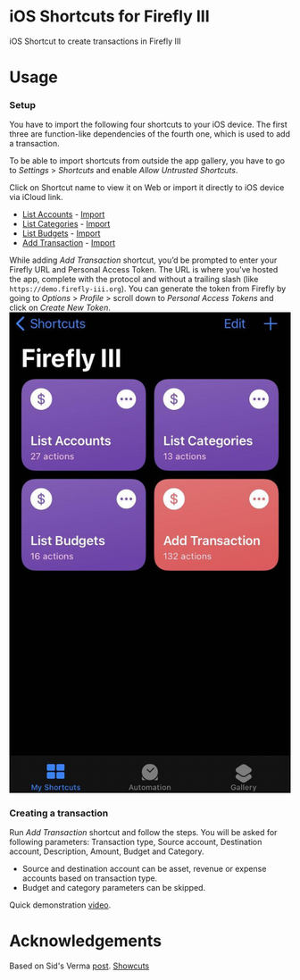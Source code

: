 # iOS Shortcuts for Firefly III
iOS Shortcut to create transactions in Firefly III
# Usage
### Setup
You have to import the following four shortcuts to your iOS device. The first three are function-like dependencies of the fourth one, which is used to add a transaction. 

To be able to import shortcuts from outside the app gallery, you have to go to _Settings_ > _Shortcuts_ and enable _Allow Untrusted Shortcuts_.

Click on Shortcut name to view it on Web or import it directly to iOS device via iCloud link.
-   [List Accounts](https://showcuts.app/share/view/fae3b077e3a1458bbd7307659c7f5260)  - [Import](https://www.icloud.com/shortcuts/fae3b077e3a1458bbd7307659c7f5260)
-   [List Categories](https://showcuts.app/share/view/842ba6e577ed415e9013e742db4d7137)  - [Import](https://www.icloud.com/shortcuts/865fbfcda1b140f78494d1f501647560)
- [List Budgets](https://showcuts.app/share/view/04898949709d4554b3c53047671ced1b)  - [Import](https://www.icloud.com/shortcuts/04898949709d4554b3c53047671ced1b)
-   [Add Transaction](https://showcuts.app/share/view/d9f7ac7208574a6dab2003a6de56e536)   - [Import](https://www.icloud.com/shortcuts/d9f7ac7208574a6dab2003a6de56e536)

While adding _Add Transaction_ shortcut, you’d be prompted to enter your Firefly URL and Personal Access Token. The URL is where you’ve hosted the app, complete with the protocol and without a trailing slash (like `https://demo.firefly-iii.org`). You can generate the token from Firefly by going to _Options_ > _Profile_ > scroll down to _Personal Access Tokens_ and click on _Create New Token_.
![Firefly III shortcuts folder](media/firelfy-shortcut-folder.jpg)
### Creating a transaction
Run _Add Transaction_ shortcut and follow the steps.
You will be asked for following parameters: Transaction type, Source account, Destination account, Description, Amount, Budget and Category.
- Source and destination account can be asset, revenue or expense accounts based on transaction type.
- Budget and category parameters can be skipped.

Quick demonstration [video](media/firelfy-shortcut-demo.mp4).

# Acknowledgements
Based on Sid's Verma [post](https://sidverma.io/2019/12/06/firefly-iii-ios-shortcuts/).
[Showcuts](https://showcuts.app/)
